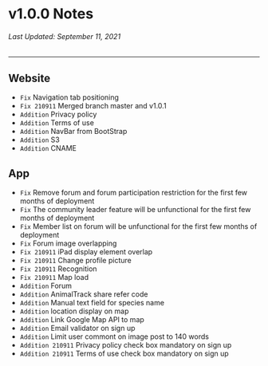 # v1.0.0 Notes
###### Last Updated: September 11, 2021
---
## Website
- `Fix` Navigation tab positioning
- `Fix 210911` Merged branch master and v1.0.1
- `Addition` Privacy policy
- `Addition` Terms of use
- `Addition` NavBar from BootStrap
- `Addition` S3
- `Addition` CNAME

## App
- `Fix` Remove forum and forum participation restriction for the first few months of deployment
- `Fix` The community leader feature will be unfunctional for the first few months of deployment
- `Fix` Member list on forum will be unfunctional for the first few months of deployment
- `Fix` Forum image overlapping
- `Fix 210911` iPad display element overlap
- `Fix 210911` Change profile picture
- `Fix 210911` Recognition
- `Fix 210911` Map load
- `Addition` Forum
- `Addition` AnimalTrack share refer code
- `Addition` Manual text field for species name
- `Addition` location display on map
- `Addition` Link Google Map API to map
- `Addition` Email validator on sign up
- `Addition` Limit user commont on image post to 140 words
- `Addition 210911` Privacy policy check box mandatory on sign up
- `Addition 210911` Terms of use check box mandatory on sign up
